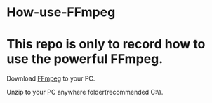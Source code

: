 # How-use-FFmpeg

# This repo is only to record how to use the powerful FFmpeg.

Download [FFmpeg](https://github.com/FFmpeg/FFmpeg/releases) to your PC.

Unzip to your PC anywhere folder(recommended C:\\).

